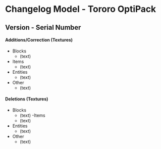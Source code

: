 # Changelog Model - Tororo OptiPack
## Version -  Serial Number

#### Additions/Correction (Textures)
   - Blocks
      - (text)
   - Items
      - (text)
   - Entities
      - (text)
   - Other
      - (text)
#### Deletions (Textures)
   - Blocks
      - (text)
   -Items
      - (text)
   - Entities
      - (text)
   - Other
      - (text)
